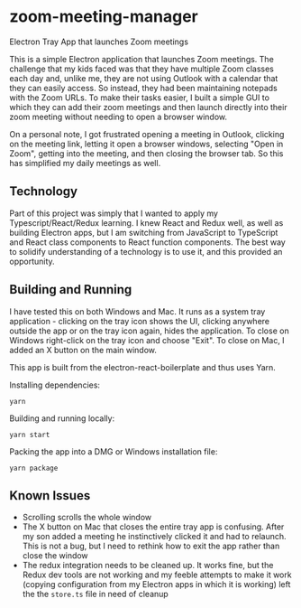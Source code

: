 # zoom-meeting-manager
Electron Tray App that launches Zoom meetings

This is a simple Electron application that launches Zoom meetings. The challenge that my kids faced was that they have multiple Zoom classes each day and, unlike me, they are not 
using Outlook with a calendar that they can easily access. So instead, they had been maintaining notepads with the Zoom URLs. To make their tasks easier, I built a simple GUI
to which they can add their zoom meetings and then launch directly into their zoom meeting without needing to open a browser window.

On a personal note, I got frustrated opening a meeting in Outlook, clicking on the meeting link, letting it open a browser windows, selecting "Open in Zoom", getting into the meeting, 
and then closing the browser tab. So this has simplified my daily meetings as well.

Technology
----------
Part of this project was simply that I wanted to apply my Typescript/React/Redux learning. I knew React and Redux well, as well as building Electron apps, but I am switching 
from JavaScript to TypeScript and React class components to React function components. The best way to solidify understanding of a technology is to use it, and this provided
an opportunity.

Building and Running
--------------------
I have tested this on both Windows and Mac. It runs as a system tray application - clicking on the tray icon shows the UI, clicking anywhere outside the app or on the tray
icon again, hides the application. To close on Windows right-click on the tray icon and choose "Exit". To close on Mac, I added an X button on the main window.

This app is built from the electron-react-boilerplate and thus uses Yarn. 

Installing dependencies:
```
yarn
```

Building and running locally:
```
yarn start
```

Packing the app into a DMG or Windows installation file:
```
yarn package
```

Known Issues
------------
- Scrolling scrolls the whole window
- The X button on Mac that closes the entire tray app is confusing. After my son added a meeting he instinctively clicked it and had to relaunch. This is not a bug, but I need to rethink how to exit the app rather than close the window
- The redux integration needs to be cleaned up. It works fine, but the Redux dev tools are not working and my feeble attempts to make it work (copying configuration from my Electron apps in which it is working) left the the ```store.ts``` file in need of cleanup
